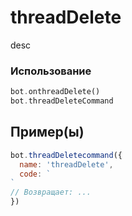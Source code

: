 # threadDelete
desc
### Использование
```php
bot.onthreadDelete()
bot.threadDeleteCommand
```
## Пример(ы)

```javascript
bot.threadDeletecommand({
  name: 'threadDelete',
  code: `
`
// Возвращает: ...
})
```